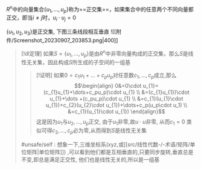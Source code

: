 

$R^{n}$中的向量集合$\{u_{1},\dots,u_p\}$称为==正交集==，如果集合中的任意两个不同向量都正交，即当$i≠j$时，$u_i\cdot u_j=0$

$\{u_{1},u_{2},u_{3}\}$是正交集, 下图三条线段相互垂直
![[附件/Screenshot_20230907_203853.png|400]]


> [!dl定理] 
> 如果$S= \{u_{1},\dots,u_p\}$是由$R^{n}$中非零向量构成的正交集，那么$S$是线性无关集，因此构成$S$所生成的子空间的一组基
> 
> > [!证明] 
> > 如果$0=c_{1}u_{1}+\dots+c_pu_p$对任意数$c_1,\dots,c_{p}$成立,那么
> > $$\begin{align}
0&=0\cdot u_{1}=(c_{1}u_{1}+\dots+c_pu_p)\cdot u_{1} \\
&=(c_{1}u_{1})\cdot u_{1}+\dots +(c_pu_p)\cdot u_{1} \\
&=c_{1}(u_{1}\cdot u_{1})+c_{2}(u_{2}\cdot u_{1})+\dots+c_p(u_p\cdot u_1) \\
&=c_{1}(u_{1}\cdot u_{1})
\end{align}$$
这是因为$u_{1}$与$u_{2},\dots,u_p$正交, 由于$u_{1}$非零,故$u\cdot u$非零, 从而$c_{1}=0$
类似可得$c_{2},\dots,c_p$必为零,从而得到$S$是线性无关集
>
> #unsafe/self : 想象一下,三维坐标系(xyz,或[[src/线性代数-/-术语/矩阵/单位矩阵|单位矩阵]]) ,可以看到他们都是互相垂直的,只要同步旋转,垂直总是不变,即总是满足正交性, 他们也是线性无关的,所以是一组基






